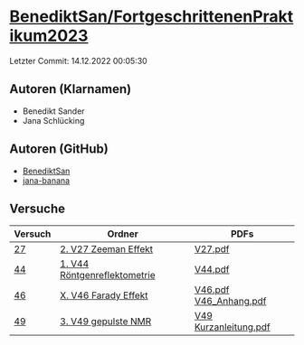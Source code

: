# [BenediktSan/FortgeschrittenenPraktikum2023](https://github.com/BenediktSan/FortgeschrittenenPraktikum2023)

Letzter Commit: 14.12.2022 00:05:30

## Autoren (Klarnamen)
- Benedikt Sander
- Jana Schlücking

## Autoren (GitHub)
- [BenediktSan](https://github.com/BenediktSan)
- [jana-banana](https://github.com/jana-banana)

## Versuche

|       Versuch        |                                                                                Ordner                                                                                 |                                                                                                                                                                                                   PDFs                                                                                                                                                                                                    |
|----------------------|-----------------------------------------------------------------------------------------------------------------------------------------------------------------------|-----------------------------------------------------------------------------------------------------------------------------------------------------------------------------------------------------------------------------------------------------------------------------------------------------------------------------------------------------------------------------------------------------------|
|[27](../../versuch/27)|[2. V27 Zeeman Effekt](https://github.com/BenediktSan/FortgeschrittenenPraktikum2023/tree/main/Versuche%20Semester%20VII/2.%20V27%20Zeeman%20Effekt)                   |[V27.pdf](https://docs.google.com/viewer?url=https://raw.githubusercontent.com/BenediktSan/FortgeschrittenenPraktikum2023/main/Versuche%20Semester%20VII/2.%20V27%20Zeeman%20Effekt/V27.pdf)                                                                                                                                                                                                               |
|[44](../../versuch/44)|[1. V44 Röntgenreflektometrie](https://github.com/BenediktSan/FortgeschrittenenPraktikum2023/tree/main/Versuche%20Semester%20VII/1.%20V44%20R%C3%B6ntgenreflektometrie)|[V44.pdf](https://docs.google.com/viewer?url=https://raw.githubusercontent.com/BenediktSan/FortgeschrittenenPraktikum2023/main/Versuche%20Semester%20VII/1.%20V44%20R%C3%B6ntgenreflektometrie/V44.pdf)                                                                                                                                                                                                    |
|[46](../../versuch/46)|[X. V46 Farady Effekt](https://github.com/BenediktSan/FortgeschrittenenPraktikum2023/tree/main/Versuche%20Semester%20VII/X.%20V46%20Farady%20Effekt)                   |[V46.pdf](https://docs.google.com/viewer?url=https://raw.githubusercontent.com/BenediktSan/FortgeschrittenenPraktikum2023/main/Versuche%20Semester%20VII/X.%20V46%20Farady%20Effekt/V46.pdf)<br/>[V46_Anhang.pdf](https://docs.google.com/viewer?url=https://raw.githubusercontent.com/BenediktSan/FortgeschrittenenPraktikum2023/main/Versuche%20Semester%20VII/X.%20V46%20Farady%20Effekt/V46_Anhang.pdf)|
|[49](../../versuch/49)|[3. V49 gepulste NMR](https://github.com/BenediktSan/FortgeschrittenenPraktikum2023/tree/main/Versuche%20Semester%20VII/3.%20V49%20gepulste%20NMR)                     |[V49 Kurzanleitung.pdf](https://docs.google.com/viewer?url=https://raw.githubusercontent.com/BenediktSan/FortgeschrittenenPraktikum2023/main/Versuche%20Semester%20VII/3.%20V49%20gepulste%20NMR/V49%20Kurzanleitung.pdf)                                                                                                                                                                                  |
